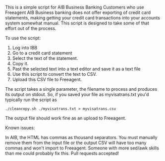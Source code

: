 This is a simple script for AIB Business Banking Customers who use Freeagent
AIB Business banking does not offer exporting of credit card statements, making getting your credit card transactions into your accounts system somewhat manual.  This script is designed to take some of that effort out of the process.

To use the script:
1. Log into IBB
2. Go to a credit card statement
3. Select the text of the statement.
4. Copy it.
5. Past the selected text into a text editor and save it as a text file
6. Use this script to convert the text to CSV.
7. Upload this CSV file to Freeagent.


The script takes a single parameter, the filename to process and produces its output on stdout. So, if you saved your file as myvisatrans.txt you'd typically run the script as

`./cleancopy.sh ./myvisatrans.txt > myvisatrans.csv`

The output file should work fine as an upload to Freeagent.

Known issues:

In AIB, the HTML has commas as thousand separators. You must manually remove them from the input file or the output CSV will have too many commas and won't import to Freeagent. Someone with more sed/awk skills than me could probably fix this. Pull requests accepted!
